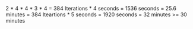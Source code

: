 2 * 4 * 4 * 3 * 4 = 384 Iterations * 4 seconds = 1536 seconds = 25.6 minutes
                  = 384 Iteartions * 5 seconds = 1920 seconds = 32 minutes >= 30 minutes